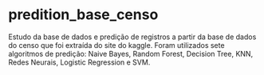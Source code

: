 # predition_base_censo
Estudo da base de dados e predição de registros a partir da base de dados do censo que foi extraída do site do kaggle. Foram utilizados sete algoritmos de predição: Naive Bayes, Random Forest, Decision Tree, KNN, Redes Neurais, Logistic Regression e SVM.
